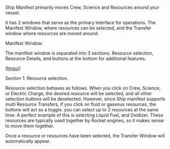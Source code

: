 Ship Manifest primarily moves Crew, Science and Resources around your vessel.

It has 2 windows that serve as the primary interface for operations.  The Manifest Window, where resources can be selected, and the Transfer window where resources are moved around.

Manifest Window.

The manifest window is separated into 3 sections.  Resource selection, Resource Details, and buttons at the bottom for additional features.

([Imgur](http://i.imgur.com/nbudphN.png))

Section 1:  Resource selection.

Resource selection behaves as follows.  When you click on Crew, Science, or Electric Charge, the desired resource will be selected, and all other selection buttons will be deselected.  However, since Ship manifest supports multi Resource Transfers, if you click on fluid or gaseous resources, the buttons will act as a toggle.  you can select up to 2 resources at the same time.  A perfect example of this is selecting Liquid Fuel, and Oxidizer.  These resources are typically used together by Rocket engines, so it makes sense to move them together.

Once a resource or resources have been selected, the Transfer Window will automatically appear.  



